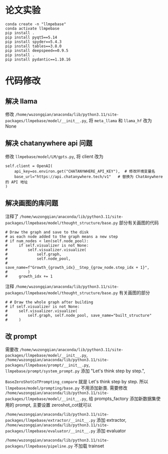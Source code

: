 # 论文实验

```
conda create -n "llmpebase"
conda activate llmpebase
pip install .
pip install pyqt5==5.14
pip install spyder==5.4.3
pip install tables==3.8.0
pip install deepspeed==0.9.5
pip install .
pip install pydantic==1.10.16
```








# 代码修改

## 解决 llama

修改 `/home/wuzongqian/anaconda/lib/python3.11/site-packages/llmpebase/model/__init__.py`, 将 `meta_llama` 和 `llama_hf` 改为 None


## 解决 chatanywhere api 问题

修改 `llmpebase/model/LM/gpts.py`, 将 client 改为

```
self.client = OpenAI(
    api_key=os.environ.get("CHATANYWHERE_API_KEY"),  # 修改环境变量名
    base_url="https://api.chatanywhere.tech/v1"   # 替换为 ChatAnywhere 的 API 地址
)
```


## 解决画图的库问题

注释了 `/home/wuzongqian/anaconda/lib/python3.11/site-packages/llmpebase/model/thought_structure/base.py` 部分有关画图的代码

```
# Draw the graph and save to the disk
# as each node added to the graph means a new step
# if num_nodes < len(self.node_pool):
#     if self.visualizer is not None:
#         self.visualizer.visualize(
#             self.graph,
#             self.node_pool,
#             save_name=f"Growth_{growth_idx}__Step_{grow_node.step_idx + 1}",
#         )
#     growth_idx += 1
```



注释 `/home/wuzongqian/anaconda/lib/python3.11/site-packages/llmpebase/model/thought_structure/base.py` 有关画图的部分

```
# # Draw the whole graph after building
# if self.visualizer is not None:
#     self.visualizer.visualize(
#         self.graph, self.node_pool, save_name="built_structure"
#     )
```


## 改 prompt

需要改 `/home/wuzongqian/anaconda/lib/python3.11/site-packages/llmpebase/model/__init__.py`, `/home/wuzongqian/anaconda/lib/python3.11/site-packages/llmpebase/prompt/__init__.py`, `llmpebase/prompt/system_prompt.py` 添加 "Let's think step by step.",

`BaseZeroShotCoTPrompting_compare` 就是 Let's think step by step. 所以 `llmpebase/model/prompting/base.py` 不用添加新类. 需要修改 `/home/wuzongqian/anaconda/lib/python3.11/site-packages/llmpebase/model/__init__.py`, 给 prompts_factory 添加新数据集使用的 prompt, 主要设置 zeroshot_cot就可以

`/home/wuzongqian/anaconda/lib/python3.11/site-packages/llmpebase/extractor/__init__.py` 添加 extractor, `/home/wuzongqian/anaconda/lib/python3.11/site-packages/llmpebase/evaluator/__init__.py` 添加 evaluator

`/home/wuzongqian/anaconda/lib/python3.11/site-packages/llmpebase/pipeline.py` 不加载 trainset